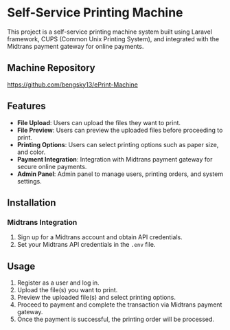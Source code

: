 # Self-Service Printing Machine

This project is a self-service printing machine system built using Laravel framework, CUPS (Common Unix Printing System), and integrated with the Midtrans payment gateway for online payments.
## Machine Repository
https://github.com/bengsky13/ePrint-Machine
## Features

- **File Upload**: Users can upload the files they want to print.
- **File Preview**: Users can preview the uploaded files before proceeding to print.
- **Printing Options**: Users can select printing options such as paper size, and color.
- **Payment Integration**: Integration with Midtrans payment gateway for secure online payments.
- **Admin Panel**: Admin panel to manage users, printing orders, and system settings.

## Installation

### Midtrans Integration

1. Sign up for a Midtrans account and obtain API credentials.
2. Set your Midtrans API credentials in the `.env` file.

## Usage

1. Register as a user and log in.
2. Upload the file(s) you want to print.
3. Preview the uploaded file(s) and select printing options.
4. Proceed to payment and complete the transaction via Midtrans payment gateway.
5. Once the payment is successful, the printing order will be processed.
